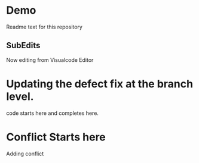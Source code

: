 # Demo

Readme text for this repository

## SubEdits
Now editing from Visualcode Editor

# Updating the defect fix at the branch level.
code starts here and completes here.

# Conflict Starts here
Adding conflict